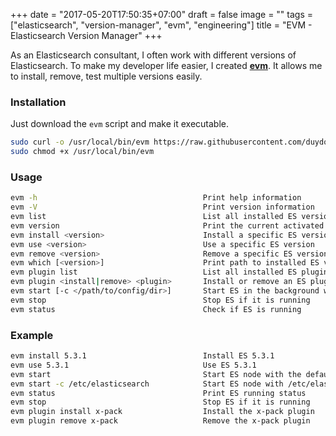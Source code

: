 +++
date = "2017-05-20T17:50:35+07:00"
draft = false
image = ""
tags = ["elasticsearch", "version-manager", "evm",  "engineering"]
title = "EVM - Elasticsearch Version Manager"
+++

As an Elasticsearch consultant, I often work with different versions of Elasticsearch. To make my developer life easier, I created [**evm**](https://github.com/duydo/evm). It allows me to install, remove, test multiple versions easily.

<!--more-->

### Installation

Just download the `evm` script and make it executable.

```sh
sudo curl -o /usr/local/bin/evm https://raw.githubusercontent.com/duydo/evm/master/evm
sudo chmod +x /usr/local/bin/evm
```

### Usage
```sh
evm -h                                     Print help information
evm -V                                     Print version information
evm list                                   List all installed ES versions
evm version                                Print the current activated ES version
evm install <version>                      Install a specific ES version
evm use <version>                          Use a specific ES version
evm remove <version>                       Remove a specific ES version if available
evm which [<version>]                      Print path to installed ES version
evm plugin list                            List all installed ES plugins
evm plugin <install|remove> <plugin>       Install or remove an ES plugin
evm start [-c </path/to/config/dir>]       Start ES in the background with a specific config directory (optional)
evm stop                                   Stop ES if it is running
evm status                                 Check if ES is running
```

### Example
```sh
evm install 5.3.1                          Install ES 5.3.1
evm use 5.3.1                              Use ES 5.3.1
evm start                                  Start ES node with the default config directory
evm start -c /etc/elasticsearch            Start ES node with /etc/elasticsearch config directory
evm status                                 Print ES running status
evm stop                                   Stop ES if it is running
evm plugin install x-pack                  Install the x-pack plugin
evm plugin remove x-pack                   Remove the x-pack plugin
```
